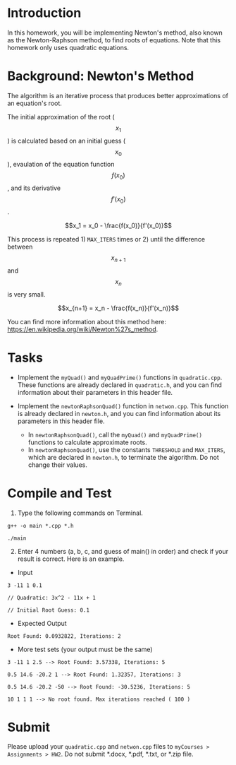 # Introduction

In this homework, you will be implementing Newton's method, also known as the Newton-Raphson method, to find roots of equations. Note that this homework only uses quadratic equations.

# Background: Newton's Method

The algorithm is an iterative process that produces better approximations of an equation's root.

The initial approximation of the root ($$x_1$$) is calculated based on an initial guess ($$x_0$$), evaulation of the equation function $$f(x_0)$$, and its derivative $$f'(x_0)$$.

$$x_1 = x_0 - \frac{f(x_0)}{f'(x_0)}$$

This process is repeated 1) `MAX_ITERS` times or 2) until the difference between $$x_{n+1}$$ and $$x_n$$ is very small.

$$x_{n+1} = x_n - \frac{f(x_n)}{f'(x_n)}$$

You can find more information about this method here: https://en.wikipedia.org/wiki/Newton%27s_method.

# Tasks

* Implement the `myQuad()` and `myQuadPrime()` functions in `quadratic.cpp`. These functions are already declared in `quadratic.h`, and you can find information about their parameters in this header file.
  
* Implement the `newtonRaphsonQuad()` function in `netwon.cpp`. This function is already declared in `newton.h`, and you can find information about its parameters in this header file.
  * In `newtonRaphsonQuad()`, call the `myQuad()` and `myQuadPrime()` functions to calculate approximate roots.
  * In `newtonRaphsonQuad()`, use the constants `THRESHOLD` and `MAX_ITERS`, which are declared in `newton.h`, to terminate the algorithm. Do not change their values.

# Compile and Test

1. Type the following commands on Terminal.

```
g++ -o main *.cpp *.h
```
```
./main
```

2. Enter 4 numbers (a, b, c, and guess of main() in order) and check if your result is correct. Here is an example.
 * Input
 ```
 3 -11 1 0.1
 
 // Quadratic: 3x^2 - 11x + 1

 // Initial Root Guess: 0.1
 ```

 * Expected Output
 ```
 Root Found: 0.0932822, Iterations: 2
 ```

  * More test sets (your output must be the same)
  ```
  3 -11 1 2.5 --> Root Found: 3.57338, Iterations: 5
  ```
  ```
  0.5 14.6 -20.2 1 --> Root Found: 1.32357, Iterations: 3
  ```
  ```
  0.5 14.6 -20.2 -50 --> Root Found: -30.5236, Iterations: 5
  ```
  ```
  10 1 1 1 --> No root found. Max iterations reached ( 100 )
  ```

# Submit

Please upload your `quadratic.cpp` and `netwon.cpp` files to `myCourses > Assignments > HW2`. Do not submit *.docx, *.pdf, *.txt, or *.zip file. 
